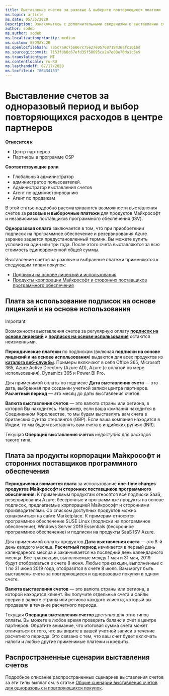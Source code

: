 ```yaml
---
title: Выставление счетов за разовые & выберите повторяющиеся платежи
ms.topic: article
ms.date: 05/26/2020
Description: Ознакомьтесь с дополнительными сведениями о выставлении счетов в центре партнеров по одноразовому выставлению счетов, чтобы заранее заданные условия и выставление счетов за выбор, повторяющиеся расходы.
author: sodeb
ms.author: sodeb
ms.localizationpriority: medium
ms.custom: SEOMAY.20
ms.openlocfilehash: 7a5c7a9c756067c75e27e05768718436afc101bd
ms.sourcegitcommit: 7153f0b8c67efd35f58695ca2a7e00e70da1c5e9
ms.translationtype: MT
ms.contentlocale: ru-RU
ms.lasthandoff: 07/17/2020
ms.locfileid: "86434133"
---
```

# <a name="billing-for-one-time-and-select-recurring-charges-in-partner-center"></a>Выставление счетов за одноразовый период и выбор повторяющихся расходов в центре партнеров

**Относится к**
- Центр партнеров
- Партнеры в программе CSP

**Соответствующие роли**
- Глобальный администратор
- администратор пользователей.
- Администратор выставления счетов
- Агент по администрированию
- Агент по продажам

В этой статье подробно рассматриваются возможности выставления счетов за **разовые и выборочные платежи** для продуктов Майкрософт и независимых поставщиков программного обеспечения (ISV). 

**Одноразовая оплата** заключается в том, что при приобретении подписок на программное обеспечение и резервирования Azure заранее задается предустановленный термин. Вы можете купить условия на один или три года. После этого счета выставляются за всю стоимость единовременной общей суммы.

Выставление счетов за разовые и выбранные платежи применяются к следующим типам покупок:

- [Подписки на основе лицензий и использования](#license-based-and-usage-based-subscription-charges)
- [Продукты корпорации Майкрософт и сторонних поставщиков программного обеспечения](#microsoft-and-third-party-isv-product-charges)

## <a name="license-based-and-usage-based-subscription-charges"></a>Плата за использование подписок на основе лицензий и на основе использования

> [!IMPORTANT]
> Возможности выставления счетов за регулярную оплату [**подписок на основе лицензий**](license-based-billing.md) и [**подписок на основе использования**](usage-based-billing.md) остаются неизменными.

**Периодические платежи** по подпискам (включая **подписки на основе лицензий и на основе использования**) выдаются для всех продуктов из [**каталога веб-службы**](https://partner.microsoft.com/commerce/preferredoffers/list). Примеры включают в себя Office 365, Microsoft 365, Azure Active Directory (Azure AD), Azure (с оплатой по мере использования), Dynamics 365 и Power BI Pro.

Для применимой оплаты по подписке **Дата выставления счета** — это дата, выбранная при создании учетной записи центра партнеров. **Расчетный период** — это месяц до даты выставления счетов.

**Валюта выставления счетов** — это валюта страны или региона, в которой Вы находитесь. Например, если ваша компания находится в Соединенном Королевстве, то мы будем выставлять вам счета в британских фунтах стерлингов (GBP). Если ваша компания находится в Индии, то мы будем выставлять вам счета в индийских рупиях (INR).

Текущая **Операция выставления счетов** *недоступна* для расходов такого типа.

## <a name="microsoft-and-third-party-isv-product-charges"></a>Плата за продукты корпорации Майкрософт и сторонних поставщиков программного обеспечения

**Периодически взимается плата** за использование **one-time charges** **продуктов Майкрософт и сторонних поставщиков программного обеспечения**. К применимым продуктам относятся все подписки SaaS, резервирования Azure, бессрочные и программные продукты на основе подписок, предлагаемые корпорацией Майкрософт и сторонними производителями. Со списком доступных продуктов можно ознакомиться на сайте Marketplace. К примерам относятся программное обеспечение SUSE Linux (подписки на программное обеспечение), Windows Server 2019 Essentials (бессрочное программное обеспечение) и подписки на продукты SaaS ISV Azure.

Для применимой оплаты продуктов **Дата выставления счета** — это 8-й день каждого месяца. **Расчетный период** начинается в первый день календарного месяца и заканчивается на последний день календарного месяца. Все транзакции, выполняемые между 1 мая и 31 мая, 2019 будут отображаться в счете 8 июня. Любые транзакции, выполненные с 1 по 31 июня 2019 года, отобразятся в счете 8 июля. Вам могут быть выставлены счета за повторяющиеся и одноразовые покупки в одном счете.

**Валюта выставления счетов** — это валюта страны или региона, в которой находится клиент. Вы получите отдельные счета и файлы сверки в валюте страны или региона каждого клиента, который вы продавали в течение расчетного периода.

Текущая **Операция выставления счетов** *доступна* для этих типов оплаты. Вы можете в любое время проверить баланс и счет в центре партнеров. Обратите внимание, что итоговая сумма счета может отличаться от того, что вы видите в вашей учетной записи в течение расчетного периода. Это связано с тем, что ваш счет будет включать налоги и любые другие применимые платежи и кредиты.

## <a name="common-billing-scenarios"></a>Распространенные сценарии выставления счетов

Подробное описание распространенных сценариев выставления счетов за эти типы выплат см. в статье [Общие сценарии выставления счетов для одноразовых и повторяющихся покупок](common-billing-scenarios-onetime-recurring.md).
